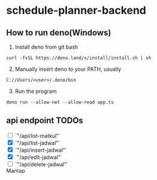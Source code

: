 # schedule-planner-backend

## How to run deno(Windows)
1. Install deno from git bash
```
curl -fsSL https://deno.land/x/install/install.sh | sh
```
2. Manually insert deno to your PATH, usually
```
C://Users/<user>/.deno/bin
```
3. Run the program
```
deno run --allow-net --allow-read app.ts
```

## api endpoint TODOs
<input type="checkbox">
<label>`"/api/list-matkul"`</label><br>
<input type="checkbox" checked>
<label>`"/api/list-jadwal"`</label><br>
<input type="checkbox" checked>
<label>`"/api/insert-jadwal"`</label><br>
<input type="checkbox" checked>
<label>`"/api/edit-jadwal"`</label><br>
<input type="checkbox">
<label>`"/api/delete-jadwal"`</label><br>
Mantap